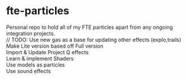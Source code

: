 # fte-particles
Personal repo to hold all of my FTE particles apart from any ongoing integration projects.  
  // TODO: Use new gas as a base for updating other effects (explo,trails)  
         Make Lite version based off Full version  
         Import & Update Project Q effects  
         Learn & implement Shaders  
         Use models as particles  
         Use sound effects  
